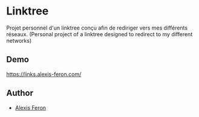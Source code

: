 # Linktree
Projet personnel d'un linktree conçu afin de rediriger vers mes différents réseaux. 
(Personal project of a linktree designed to redirect to my different networks)

## Demo
https://links.alexis-feron.com/

## Author
- [Alexis Feron](https://www.github.com/alexis-feron)

